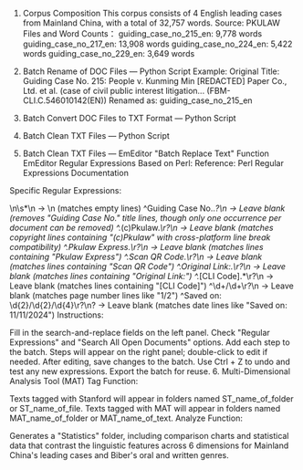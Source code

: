 
1. Corpus Composition
This corpus consists of 4 English leading cases from Mainland China, with a total of 32,757 words.
Source: PKULAW
Files and Word Counts：
guiding_case_no_215_en: 9,778 words
guiding_case_no_217_en: 13,908 words
guiding_case_no_224_en: 5,422 words
guiding_case_no_229_en: 3,649 words


2. Batch Rename of DOC Files — Python Script
Example:
Original Title: Guiding Case No. 215: People v. Kunming Min [REDACTED] Paper Co., Ltd. et al. (case of civil public interest litigation... (FBM-CLI.C.546010142(EN))
Renamed as: guiding_case_no_215_en

3. Batch Convert DOC Files to TXT Format — Python Script
   
5. Batch Clean TXT Files — Python Script
6. Batch Clean TXT Files — EmEditor "Batch Replace Text" Function
EmEditor Regular Expressions Based on Perl:
Reference: Perl Regular Expressions Documentation

Specific Regular Expressions:

\n\s*\n → \n (matches empty lines)
^Guiding Case No\..*?\n → Leave blank (removes "Guiding Case No." title lines, though only one occurrence per document can be removed)
^.*\(c\)Pkulaw.*\r?\n → Leave blank (matches copyright lines containing "(c)Pkulaw" with cross-platform line break compatibility)
^.*Pkulaw Express.*\r?\n → Leave blank (matches lines containing "Pkulaw Express")
^.*Scan QR Code.*\r?\n → Leave blank (matches lines containing "Scan QR Code")
^.*Original Link:.*\r?\n → Leave blank (matches lines containing "Original Link:")
^.*\[CLI Code\].*\r?\n → Leave blank (matches lines containing "[CLI Code]")
^\d+/\d+\r?\n → Leave blank (matches page number lines like "1/2")
^Saved on: \d{2}/\d{2}/\d{4}\r?\n? → Leave blank (matches date lines like "Saved on: 11/11/2024")
Instructions:

Fill in the search-and-replace fields on the left panel.
Check "Regular Expressions" and "Search All Open Documents" options.
Add each step to the batch.
Steps will appear on the right panel; double-click to edit if needed.
After editing, save changes to the batch. Use Ctrl + Z to undo and test any new expressions.
Export the batch for reuse.
6. Multi-Dimensional Analysis Tool (MAT)
Tag Function:

Texts tagged with Stanford will appear in folders named ST_name_of_folder or ST_name_of_file.
Texts tagged with MAT will appear in folders named MAT_name_of_folder or MAT_name_of_text.
Analyze Function:

Generates a "Statistics" folder, including comparison charts and statistical data that contrast the linguistic features across 6 dimensions for Mainland China's leading cases and Biber's oral and written genres.
